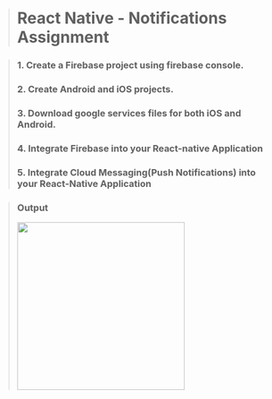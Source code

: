> # React Native - Notifications Assignment

> ### 1. Create a Firebase project using firebase console.
>
> ### 2. Create Android and iOS projects.
>
> ### 3. Download google services files for both iOS and Android.
>
> ### 4. Integrate Firebase into your React-native Application
>
> ### 5. Integrate Cloud Messaging(Push Notifications) into your React-Native Application

> ### Output
>
> <img src="./src/screenshot/animation.gif" width="300px"></img>

